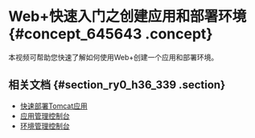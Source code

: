 # Web+快速入门之创建应用和部署环境 {#concept_645643 .concept}

本视频可帮助您快速了解如何使用Web+创建一个应用和部署环境。

  

## 相关文档 {#section_ry0_h36_339 .section}

-   [快速部署Tomcat应用](../DNWEBX19101699/ZH-CN_TP_217610_V2.dita)
-   [应用管理控制台](../DNICMS19100635/ZH-CN_TP_163214_V2.dita)
-   [环境管理控制台](../DNICMS19100636/ZH-CN_TP_163212_V2.dita)

